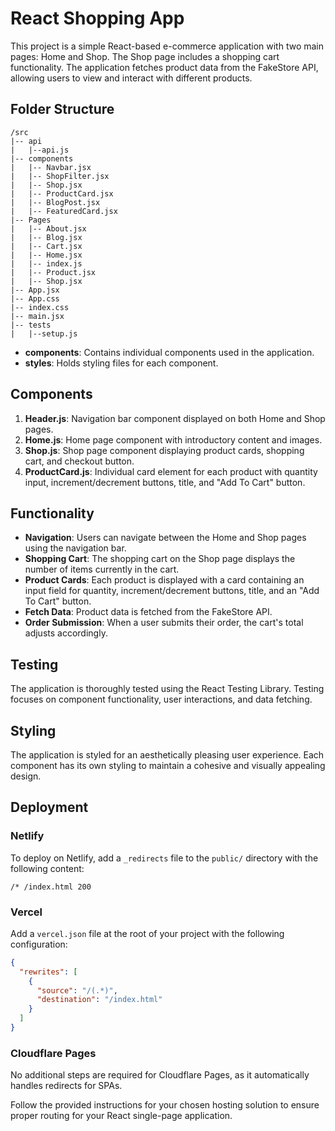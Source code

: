 # React Shopping App

This project is a simple React-based e-commerce application with two main pages: Home and Shop. The Shop page includes a shopping cart functionality. The application fetches product data from the FakeStore API, allowing users to view and interact with different products.

## Folder Structure

```
/src
|-- api
|   |--api.js
|-- components
|   |-- Navbar.jsx
|   |-- ShopFilter.jsx
|   |-- Shop.jsx
|   |-- ProductCard.jsx
|   |-- BlogPost.jsx
|   |-- FeaturedCard.jsx
|-- Pages
|   |-- About.jsx
|   |-- Blog.jsx
|   |-- Cart.jsx
|   |-- Home.jsx
|   |-- index.js
|   |-- Product.jsx
|   |-- Shop.jsx
|-- App.jsx
|-- App.css
|-- index.css
|-- main.jsx
|-- tests
|   |--setup.js

```

- **components**: Contains individual components used in the application.
- **styles**: Holds styling files for each component.

## Components

1. **Header.js**: Navigation bar component displayed on both Home and Shop pages.
2. **Home.js**: Home page component with introductory content and images.
3. **Shop.js**: Shop page component displaying product cards, shopping cart, and checkout button.
4. **ProductCard.js**: Individual card element for each product with quantity input, increment/decrement buttons, title, and "Add To Cart" button.

## Functionality

- **Navigation**: Users can navigate between the Home and Shop pages using the navigation bar.
- **Shopping Cart**: The shopping cart on the Shop page displays the number of items currently in the cart.
- **Product Cards**: Each product is displayed with a card containing an input field for quantity, increment/decrement buttons, title, and an "Add To Cart" button.
- **Fetch Data**: Product data is fetched from the FakeStore API.
- **Order Submission**: When a user submits their order, the cart's total adjusts accordingly.

## Testing

The application is thoroughly tested using the React Testing Library. Testing focuses on component functionality, user interactions, and data fetching.

## Styling

The application is styled for an aesthetically pleasing user experience. Each component has its own styling to maintain a cohesive and visually appealing design.

## Deployment

### Netlify

To deploy on Netlify, add a `_redirects` file to the `public/` directory with the following content:

```
/* /index.html 200

```

### Vercel

Add a `vercel.json` file at the root of your project with the following configuration:

```json
{
  "rewrites": [
    {
      "source": "/(.*)",
      "destination": "/index.html"
    }
  ]
}

```

### Cloudflare Pages

No additional steps are required for Cloudflare Pages, as it automatically handles redirects for SPAs.

Follow the provided instructions for your chosen hosting solution to ensure proper routing for your React single-page application.